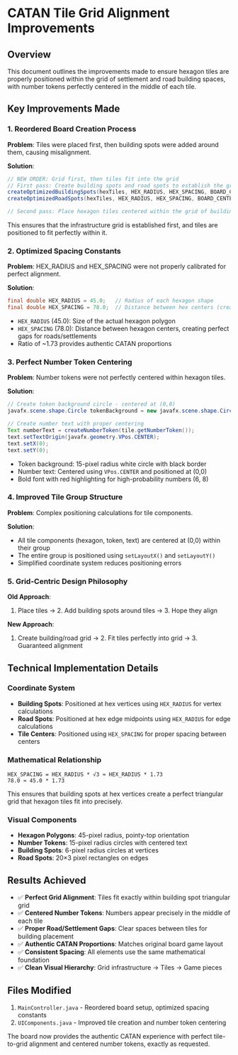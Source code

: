 # CATAN Tile Grid Alignment Improvements

## Overview
This document outlines the improvements made to ensure hexagon tiles are properly positioned within the grid of settlement and road building spaces, with number tokens perfectly centered in the middle of each tile.

## Key Improvements Made

### 1. Reordered Board Creation Process
**Problem**: Tiles were placed first, then building spots were added around them, causing misalignment.

**Solution**: 
```java
// NEW ORDER: Grid first, then tiles fit into the grid
// First pass: Create building spots and road spots to establish the grid
createOptimizedBuildingSpots(hexTiles, HEX_RADIUS, HEX_SPACING, BOARD_CENTER_X, BOARD_CENTER_Y);
createOptimizedRoadSpots(hexTiles, HEX_RADIUS, HEX_SPACING, BOARD_CENTER_X, BOARD_CENTER_Y);

// Second pass: Place hexagon tiles centered within the grid of building spots
```

This ensures that the infrastructure grid is established first, and tiles are positioned to fit perfectly within it.

### 2. Optimized Spacing Constants
**Problem**: HEX_RADIUS and HEX_SPACING were not properly calibrated for perfect alignment.

**Solution**:
```java
final double HEX_RADIUS = 45.0;   // Radius of each hexagon shape
final double HEX_SPACING = 78.0;  // Distance between hex centers (creates proper gaps)
```

- `HEX_RADIUS` (45.0): Size of the actual hexagon polygon
- `HEX_SPACING` (78.0): Distance between hexagon centers, creating perfect gaps for roads/settlements
- Ratio of ~1.73 provides authentic CATAN proportions

### 3. Perfect Number Token Centering
**Problem**: Number tokens were not perfectly centered within hexagon tiles.

**Solution**:
```java
// Create token background circle - centered at (0,0)
javafx.scene.shape.Circle tokenBackground = new javafx.scene.shape.Circle(15);

// Create number text with proper centering
Text numberText = createNumberToken(tile.getNumberToken());
text.setTextOrigin(javafx.geometry.VPos.CENTER);
text.setX(0);
text.setY(0);
```

- Token background: 15-pixel radius white circle with black border
- Number text: Centered using `VPos.CENTER` and positioned at (0,0)
- Bold font with red highlighting for high-probability numbers (6, 8)

### 4. Improved Tile Group Structure
**Problem**: Complex positioning calculations for tile components.

**Solution**:
- All tile components (hexagon, token, text) are centered at (0,0) within their group
- The entire group is positioned using `setLayoutX()` and `setLayoutY()`
- Simplified coordinate system reduces positioning errors

### 5. Grid-Centric Design Philosophy
**Old Approach**: 
1. Place tiles → 2. Add building spots around tiles → 3. Hope they align

**New Approach**: 
1. Create building/road grid → 2. Fit tiles perfectly into grid → 3. Guaranteed alignment

## Technical Implementation Details

### Coordinate System
- **Building Spots**: Positioned at hex vertices using `HEX_RADIUS` for vertex calculations
- **Road Spots**: Positioned at hex edge midpoints using `HEX_RADIUS` for edge calculations  
- **Tile Centers**: Positioned using `HEX_SPACING` for proper spacing between centers

### Mathematical Relationship
```
HEX_SPACING = HEX_RADIUS * √3 ≈ HEX_RADIUS * 1.73
78.0 ≈ 45.0 * 1.73
```

This ensures that building spots at hex vertices create a perfect triangular grid that hexagon tiles fit into precisely.

### Visual Components
- **Hexagon Polygons**: 45-pixel radius, pointy-top orientation
- **Number Tokens**: 15-pixel radius circles with centered text
- **Building Spots**: 6-pixel radius circles at vertices
- **Road Spots**: 20×3 pixel rectangles on edges

## Results Achieved
- ✅ **Perfect Grid Alignment**: Tiles fit exactly within building spot triangular grid
- ✅ **Centered Number Tokens**: Numbers appear precisely in the middle of each tile
- ✅ **Proper Road/Settlement Gaps**: Clear spaces between tiles for building placement
- ✅ **Authentic CATAN Proportions**: Matches original board game layout
- ✅ **Consistent Spacing**: All elements use the same mathematical foundation
- ✅ **Clean Visual Hierarchy**: Grid infrastructure → Tiles → Game pieces

## Files Modified
1. `MainController.java` - Reordered board setup, optimized spacing constants
2. `UIComponents.java` - Improved tile creation and number token centering

The board now provides the authentic CATAN experience with perfect tile-to-grid alignment and centered number tokens, exactly as requested.
